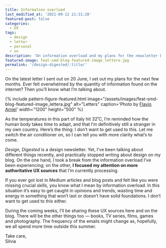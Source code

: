 ```yaml
---
title: Information overload
last_modified_at: '2021-09-12 21:31:28'
featured-post: false
categories:
  - UX
tags:
  - design
  - letter
  - personal
  - ux
description: 'On information overload and my plans for the newsletter Design, Digested.'
featured-image: feat-smd-blog-featured-image_lettera.jpg
permalink: '/design-digested/:title/'
---
```

<p class="lead">On the latest letter I sent out on 20 June, I set out my plans for the next few months. Ever felt overwhelmed by the quantity of information found on the internet? Then you’ll know what I’m talking about.</p>

<!--more-->

{% include pattern-figure-featured.html image="/assets/images/feat-smd-blog-featured-image_lettera.jpg" alt="Letters" caption='Photo by <a href="https://unsplash.com/@flavioamiel">Flavio Amiel</a>' width="1200" height="500" %}

As the temperatures in this part of Italy hit 32˚C, I’m reminded how the human body takes time to adapt, and that I’m definitively still a stranger in my own country. Here’s the thing: I don’t want to get used to this. Let me switch the air conditioner on, so I can tell you with more clarity what’s to come.

_Design, Digested_ is a design newsletter. Yet, I’ve been talking about different things recently, and practically stopped writing about design on my blog. On the one hand, I took a break from the information overload I’ve been experiencing; on the other, **I focused my attention on more authoritative UX sources** that I’m currently processing.

If you ever got lost in Medium articles and blog posts and felt like you were missing crucial skills, you know what I mean by information overload. In this situation it’s easy to get caught in opinions and trends, wasting time and energy in something that won’t last or doesn’t have solid foundations. I don’t want to get used to this either.

During the coming weeks, I’ll be sharing these UX sources here and on the blog. There will be the other things too — books, TV series, films, games and photography. The frequency of the emails might change as, hopefully, we all spend more time outside this summer.

<p class="detached">Take care,<br>
Silvia</p>
